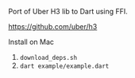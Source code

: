 Port of Uber H3 lib to Dart using FFI.
 
https://github.com/uber/h3

Install on Mac

1. `download_deps.sh`
2. `dart example/example.dart`
